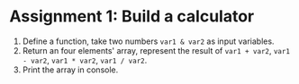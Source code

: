 # Assignment 1: Build a calculator

1. Define a function, take two numbers ```var1 & var2``` as input variables.
2. Return an four elements' array, represent the result of ```var1 + var2```, ```var1 - var2```, ```var1 * var2```, ```var1 / var2```.
3. Print the array in console.